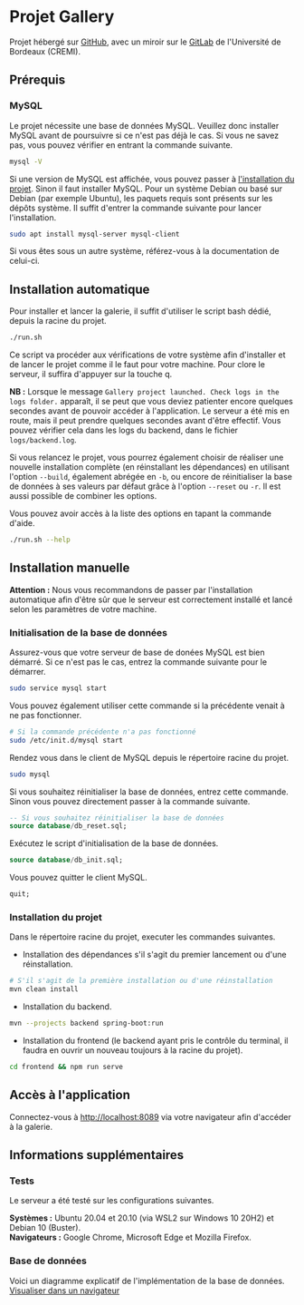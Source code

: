 # Projet Gallery

Projet hébergé sur [GitHub](https://github.com/bastiensoucasse/gallery), avec un
miroir sur le [GitLab](https://gitlab.emi.u-bordeaux.fr/bsoucasse/gallery) de
l'Université de Bordeaux (CREMI).

## Prérequis

### MySQL

Le projet nécessite une base de données MySQL. Veuillez donc installer MySQL
avant de poursuivre si ce n'est pas déjà le cas. Si vous ne savez pas, vous
pouvez vérifier en entrant la commande suivante.

```bash
mysql -V
```

Si une version de MySQL est affichée, vous pouvez passer à [l'installation du
projet](#installation-automatique). Sinon il faut installer MySQL. Pour un
système Debian ou basé sur Debian (par exemple Ubuntu), les paquets requis sont
présents sur les dépôts système. Il suffit d'entrer la commande suivante pour
lancer l'installation.

```bash
sudo apt install mysql-server mysql-client
```

Si vous êtes sous un autre système, référez-vous à la documentation de celui-ci.

## Installation automatique

Pour installer et lancer la galerie, il suffit d'utiliser le script bash dédié,
depuis la racine du projet.

```bash
./run.sh
```

Ce script va procéder aux vérifications de votre système afin d'installer et de
lancer le projet comme il le faut pour votre machine. Pour clore le serveur,
il suffira d'appuyer sur la touche q.

**NB :** Lorsque le message `Gallery project launched. Check logs in the logs
folder.` apparaît, il se peut que vous deviez patienter encore quelques secondes
avant de pouvoir accéder à l'application. Le serveur a été mis en route, mais
il peut prendre quelques secondes avant d'être effectif. Vous pouvez vérifier
cela dans les logs du backend, dans le fichier `logs/backend.log`.

Si vous relancez le projet, vous pourrez également choisir de réaliser une
nouvelle installation complète (en réinstallant les dépendances) en utilisant
l'option `--build`, également abrégée en `-b`, ou encore de réinitialiser la
base de données à ses valeurs par défaut grâce à l'option `--reset` ou `-r`. Il
est aussi possible de combiner les options.

Vous pouvez avoir accès à la liste des options en tapant la commande d'aide.

```bash
./run.sh --help
```

## Installation manuelle

**Attention :** Nous vous recommandons de passer par l'installation automatique
afin d'être sûr que le serveur est correctement installé et lancé selon les
paramètres de votre machine.

### Initialisation de la base de données

Assurez-vous que votre serveur de base de donées MySQL est bien démarré. Si ce
n'est pas le cas, entrez la commande suivante pour le démarrer.

```bash
sudo service mysql start
```

Vous pouvez également utiliser cette commande si la précédente venait à ne pas
fonctionner.

```bash
# Si la commande précédente n'a pas fonctionné
sudo /etc/init.d/mysql start
```

Rendez vous dans le client de MySQL depuis le répertoire racine du projet.

``` bash
sudo mysql
```

Si vous souhaitez réinitialiser la base de données, entrez cette commande.
Sinon vous pouvez directement passer à la commande suivante.

```sql
-- Si vous souhaitez réinitialiser la base de données
source database/db_reset.sql;
```

Exécutez le script d'initialisation de la base de données.

```sql
source database/db_init.sql;
```

Vous pouvez quitter le client MySQL.

```sql
quit;
```

### Installation du projet

Dans le répertoire racine du projet, executer les commandes suivantes.

- Installation des dépendances s'il s'agit du premier lancement ou d'une
réinstallation.

```bash
# S'il s'agit de la première installation ou d'une réinstallation
mvn clean install
```

- Installation du backend.

```bash
mvn --projects backend spring-boot:run
```

- Installation du frontend (le backend ayant pris le contrôle du terminal, il
faudra en ouvrir un nouveau toujours à la racine du projet).

```bash
cd frontend && npm run serve
```

## Accès à l'application

Connectez-vous à [http://localhost:8089](http://localhost:8089) via votre
navigateur afin d'accéder à la galerie.

## Informations supplémentaires

### Tests

Le serveur a été testé sur les configurations suivantes.

**Systèmes :** Ubuntu 20.04 et 20.10 (via WSL2 sur Windows 10 20H2) et Debian 10
(Buster).\
**Navigateurs :** Google Chrome, Microsoft Edge et Mozilla Firefox.

### Base de données

Voici un diagramme explicatif de l'implémentation de la base de données.\
[Visualiser dans un navigateur](https://drawsql.app/pdl/diagrams/pdl/embed)

